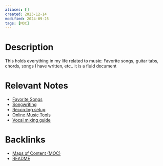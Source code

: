 ```yaml
---
aliases: []
created: 2023-12-14
modified: 2024-09-25
tags: [MOC]
---
```


# Description

This holds everything in my life related to music: Favorite songs, guitar tabs, chords, songs I have written, etc.. it is a fluid document 

# Relevant Notes

- [Favorite Songs](Favorite%20Songs.md)
- [Songwriting](Songwriting.md)
- [Recording setup](Recording%20setup.md)
- [Online Music Tools](Online%20Music%20Tools.md)
- [Vocal mixing guide](Vocal%20mixing%20guide.md)

# Backlinks

* [Maps of Content (MOC)](../../3RESOURCES/DEFINITIONS/Maps%20of%20Content%20(MOC).md|MOC)
* [README](../../README.md)
